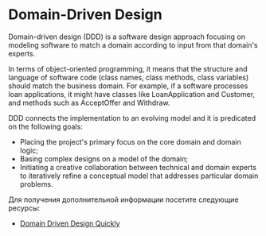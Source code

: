 # Domain-Driven Design

Domain-driven design (DDD) is a software design approach focusing on modeling software to match a domain according to input from that domain's experts.

In terms of object-oriented programming, it means that the structure and language of software code (class names, class methods, class variables) should match the business domain. For example, if a software processes loan applications, it might have classes like LoanApplication and Customer, and methods such as AcceptOffer and Withdraw.

DDD connects the implementation to an evolving model and it is predicated on the following goals:

- Placing the project's primary focus on the core domain and domain logic;
- Basing complex designs on a model of the domain;
- Initiating a creative collaboration between technical and domain experts to iteratively refine a conceptual model that addresses particular domain problems.

Для получения дополнительной информации посетите следующие ресурсы:

- [Domain Driven Design Quickly](https://matfrs2.github.io/RS2/predavanja/literatura/Avram%20A,%20Marinescu%20F.%20-%20Domain%20Driven%20Design%20Quickly.pdf)
